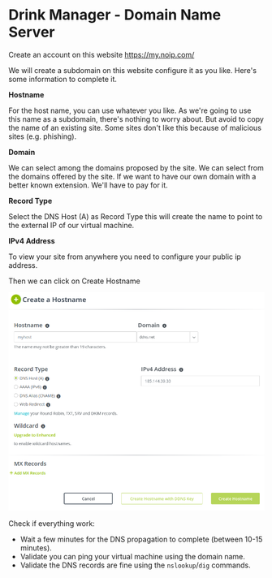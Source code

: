 # Drink Manager - Domain Name Server

Create an account on this website https://my.noip.com/

We will create a subdomain on this website configure it as you like. Here's some information to complete it.

**Hostname**

For the host name, you can use whatever you like. As we're going to use this name as a subdomain, there's nothing to worry about. But avoid to copy the name of an existing site. Some sites don't like this because of malicious sites (e.g. phishing).

**Domain**

We can select among the domains proposed by the site. We can select from the domains offered by the site. If we want to have our own domain with a better known extension. We'll have to pay for it.

**Record Type**

Select the DNS Host (A) as Record Type this will create the name to point to the external IP of our virtual machine.

**IPv4 Address**

To view your site from anywhere you need to configure your public ip address.



Then we can click on Create Hostname



<img src="../img/dns.png" alt="DNS">



Check if everything work:

- Wait a few minutes for the DNS propagation to complete (between 10-15 minutes).
- Validate you can ping your virtual machine using the domain name. 
- Validate the DNS records are fine using the `nslookup`/`dig` commands. 